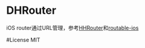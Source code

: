 # DHRouter
iOS router通过URL管理，参考[HHRouter](https://github.com/Huohua/HHRouter)和[routable-ios](https://github.com/clayallsopp/routable-ios)

#License
MIT
